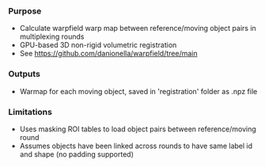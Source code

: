 ### Purpose
- Calculate warpfield warp map between reference/moving object pairs in multiplexing rounds
- GPU-based 3D non-rigid volumetric registration
- See https://github.com/danionella/warpfield/tree/main

### Outputs
- Warmap for each moving object, saved in 'registration' folder as .npz file

### Limitations
- Uses masking ROI tables to load object pairs between reference/moving round
- Assumes objects have been linked across rounds to have same label id and shape (no padding supported)

